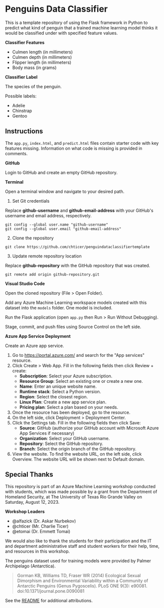 # Penguins Data Classifier

This is a template repository of using the Flask framework in Python to predict what kind of penguin that a trained machine learning model thinks it would be classified under with specified feature values.

**Classifier Features**

- Culmen length (in millimeters)
- Culmen depth (in millimeters)
- Flipper length (in millimeters)
- Body mass (in grams)

**Classifier Label**

The species of the penguin.

Possible labels:

- Adelie
- Chinstrap
- Gentoo

## Instructions

The `app.py`, `index.html`, and `predict.html` files contain starter code with key features missing. Information on what code is missing is provided in comments.

**GitHub**

Login to GitHub and create an empty GitHub repository.

**Terminal**

Open a terminal window and navigate to your desired path.

1. Set Git credentials

Replace **github-username** and **github-email-address** with your GitHub's username and email address, respectively.

```
git config --global user.name "github-username"
git config --global user.email "github-email-address"
```

2. Clone the repository

```
git clone https://github.com/chticer/penguindataclassifiertemplate
```

3. Update remote repository location

Replace **github-repository** with the GitHub repository that was created.

```
git remote add origin github-repository.git
```

**Visual Studio Code**

Open the cloned repository (File > Open Folder).

Add any Azure Machine Learning workspace models created with this dataset into the `models` folder. One model is included.

Run the Flask application (open `app.py` then Run > Run Without Debugging).

Stage, commit, and push files using Source Control on the left side.

**Azure App Service Deployment**

Create an Azure app service.

1. Go to https://portal.azure.com/ and search for the "App services" resource.
1. Click Create > Web App. Fill in the following fields then click Review + create:
    - **Subscription**: Select your Azure subscription.
    - **Resource Group**: Select an existing one or create a new one.
    - **Name**: Enter an unique website name.
    - **Runtime stack**: Select a Python version.
    - **Region**: Select the closest region.
    - **Linux Plan**: Create a new app service plan.
    - **Pricing plan**: Select a plan based on your needs.
1. Once the resource has been deployed, go to the resource.
1. On the left side, click Deployment > Deployment Center.
1. Click the Settings tab. Fill in the following fields then click Save:
    - **Source**: GitHub (authorize your GitHub account with Microsoft Azure App Services if necessary)
    - **Organization**: Select your GitHub username.
    - **Repository**: Select the GitHub repository.
    - **Branch**: Select the origin branch of the GitHub repository.
1. View the website. To find the website URL, on the left side, click Overview. The website URL will be shown next to Default domain.

## Special Thanks

This repository is part of an Azure Machine Learning workshop conducted with students, which was made possible by a grant from the Department of Homeland Security, at The University of Texas Rio Grande Valley on Saturday, August 12, 2023.

**Workshop Leaders**
- @alfazick (Dr. Askar Nurbekov)
- @chticer (Mr. Charlie Ticer)
- @etomai (Dr. Emmett Tomai)

We would also like to thank the students for their participation and the IT and department administrative staff and student workers for their help, time, and resources in this workshop.

The penguins dataset used for training models were provided by Palmer Archipelago (Antarctica).

> Gorman KB, Williams TD, Fraser WR (2014) Ecological Sexual Dimorphism and Environmental Variability within a Community of Antarctic Penguins (Genus Pygoscelis). PLoS ONE 9(3): e90081. doi:10.1371/journal.pone.0090081

See the [README](https://github.com/dickoa/penguins/blob/master/README.md) for additional attributions.
